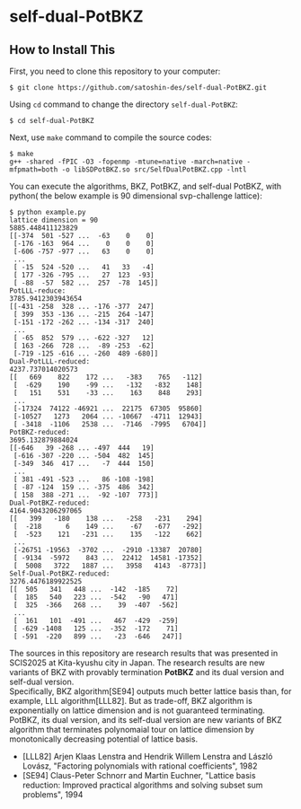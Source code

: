 # self-dual-PotBKZ

## How to Install This
First, you need to clone this repository to your computer:
```shell
$ git clone https://github.com/satoshin-des/self-dual-PotBKZ.git
```

Using ``cd`` command to change the directory ``self-dual-PotBKZ``:
```shell
$ cd self-dual-PotBKZ
```

Next, use ``make`` command to compile the source codes:

```shell
$ make
g++ -shared -fPIC -O3 -fopenmp -mtune=native -march=native -mfpmath=both -o libSDPotBKZ.so src/SelfDualPotBKZ.cpp -lntl
```

You can execute the algorithms, BKZ, PotBKZ, and self-dual PotBKZ, with python( the below example is 90 dimensional svp-challenge lattice):

```shell
$ python example.py
lattice dimension = 90
5885.448411123829
[[-374  501 -527 ...  -63    0    0]
 [-176 -163  964 ...    0    0    0]
 [-606 -757 -977 ...   63    0    0]
 ...
 [ -15  524 -520 ...   41   33   -4]
 [ 177 -326 -795 ...   27  123  -93]
 [ -88  -57  582 ...  257  -78  145]]
PotLLL-reduce:
3785.9412303943654
[[-431 -258  328 ... -176 -377  247]
 [ 399  353 -136 ... -215  264 -147]
 [-151 -172 -262 ... -134 -317  240]
 ...
 [ -65  852  579 ... -622 -327   12]
 [ 163 -266  728 ...  -89 -253  -62]
 [-719 -125 -616 ... -260  489 -680]]
Dual-PotLLL-reduced:
4237.737014020573
[[   669    822    172 ...   -383    765   -112]
 [  -629    190    -99 ...   -132   -832    148]
 [   151    531    -33 ...    163    848    293]
 ...
 [-17324  74122 -46921 ...  22175  67305  95860]
 [-10527   1273   2064 ... -10667  -4711  12943]
 [ -3418  -1106   2538 ...  -7146  -7995   6704]]
PotBKZ-reduced:
3695.132879884024
[[-646   39 -268 ... -497  444   19]
 [-616 -307 -220 ... -504  482  145]
 [-349  346  417 ...   -7  444  150]
 ...
 [ 381 -491 -523 ...   86 -108 -198]
 [ -87 -124  159 ... -375  486  342]
 [ 158  388 -271 ...  -92 -107  773]]
Dual-PotBKZ-reduced:
4164.9043206297065
[[   399   -180    138 ...   -258   -231    294]
 [  -218      6    149 ...    -67   -677   -292]
 [  -523    121   -231 ...    135   -122    662]
 ...
 [-26751 -19563  -3702 ...  -2910 -13387  20780]
 [ -9134  -5972    843 ...  22412  14581 -17352]
 [  5008   3722   1887 ...   3958   4143  -8773]]
Self-Dual-PotBKZ-reduced:
3276.4476189922525
[[  505   341   448 ...  -142  -185    72]
 [  185   540   223 ...  -542   -90   471]
 [  325  -366   268 ...    39  -407  -562]
 ...
 [  161   101  -491 ...   467  -429  -259]
 [ -629 -1408   125 ...  -352  -172    71]
 [ -591  -220   899 ...   -23  -646   247]]
```

The sources in this repository are research results that was presented in SCIS2025 at Kita-kyushu city in Japan. The research results are new variants of BKZ with provably termination **PotBKZ** and its dual version and self-dual version.<br>Specifically, BKZ algorithm[SE94] outputs much better lattice basis than, for example, LLL algorithm[LLL82]. But as trade-off, BKZ algorithm is exponentially on lattice dimension and is not guaranteed terminating.<br>PotBKZ, its dual version, and its self-dual version are new variants of BKZ algorithm that terminates polynomaial tour on lattice dimension by monotonically decreasing potential of lattice basis.

- [LLL82] Arjen Klaas Lenstra and Hendrik Willem Lenstra and László Lovász, "Factoring polynomials with rational coefficients", 1982
- [SE94] Claus-Peter Schnorr and Martin Euchner, "Lattice basis reduction: Improved practical algorithms and solving subset sum problems", 1994
